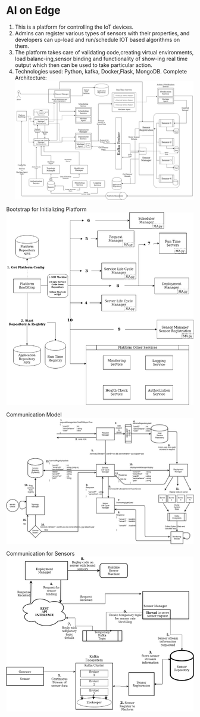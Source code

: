 # AI on Edge
1. This is a platform for controlling the IoT devices.
2. Admins can register various types of sensors with their properties, and developers can up-load and run/schedule IOT based algorithms
on them.
3. The platform takes care of validating code,creating virtual environments, load balanc-ing,sensor binding and functionality of show-ing real time output which then can be used to take particular action.
4. Technologies used: Python, kafka, Docker,Flask, MongoDB.
Complete Architecture:
![Big Picture](https://github.com/pratikiiith/IOT-Platform/blob/master/bigpic.png)


Bootstrap for Initializing Platform
![Bootstrap for Initializing Platform](https://github.com/pratikiiith/IOT-Platform/blob/master/Project%20Achitecture/Bootstrap.png)


Communication Model
![Communication Model](https://github.com/pratikiiith/IOT-Platform/blob/master/Project%20Achitecture/Communication.jpeg)


Communication for Sensors
![Communication for Sensors](https://github.com/pratikiiith/IOT-Platform/blob/master/Project%20Achitecture/Communication-Sensors.png)


